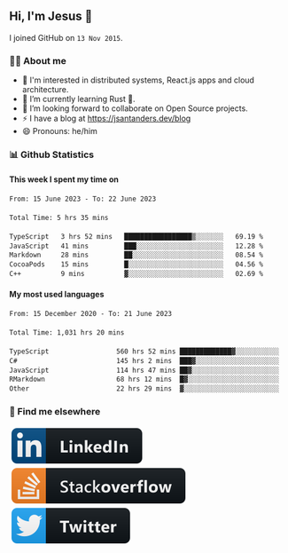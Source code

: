 ## Hi, I'm Jesus 👋

I joined GitHub on `13 Nov 2015`.

<!-- Talking about you -->

### 👨‍💻 About me

- 👦 I'm interested in distributed systems, React.js apps and cloud architecture.
- 🌱 I’m currently learning Rust 🦀.
- 👯 I’m looking forward to collaborate on Open Source projects.
- ⚡️ I have a blog at <https://jsantanders.dev/blog>
- 😄 Pronouns: he/him

### 📊 Github Statistics

#### This week I spent my time on

<!--START_SECTION:weekly-->

```txt
From: 15 June 2023 - To: 22 June 2023

Total Time: 5 hrs 35 mins

TypeScript   3 hrs 52 mins   █████████████████▒░░░░░░░   69.19 %
JavaScript   41 mins         ███░░░░░░░░░░░░░░░░░░░░░░   12.28 %
Markdown     28 mins         ██░░░░░░░░░░░░░░░░░░░░░░░   08.54 %
CocoaPods    15 mins         █░░░░░░░░░░░░░░░░░░░░░░░░   04.56 %
C++          9 mins          ▓░░░░░░░░░░░░░░░░░░░░░░░░   02.69 %
```

<!--END_SECTION:weekly-->

#### My most used languages

<!--START_SECTION:alltime-->

```txt
From: 15 December 2020 - To: 21 June 2023

Total Time: 1,031 hrs 20 mins

TypeScript                 560 hrs 52 mins █████████████▓░░░░░░░░░░░   54.38 %
C#                         145 hrs 2 mins  ███▓░░░░░░░░░░░░░░░░░░░░░   14.06 %
JavaScript                 114 hrs 47 mins ██▓░░░░░░░░░░░░░░░░░░░░░░   11.13 %
RMarkdown                  68 hrs 12 mins  █▓░░░░░░░░░░░░░░░░░░░░░░░   06.61 %
Other                      22 hrs 29 mins  ▓░░░░░░░░░░░░░░░░░░░░░░░░   02.18 %
```

<!--END_SECTION:alltime-->

### 📢 Find me elsewhere

<p>
  <a target="_blank" href="https://linkedin.com/in/jsantanders">
    <img src="https://github.com/jsantanders/jsantanders/blob/master/img/linkedin.svg" alt="LinkedIn" style="vertical-align:top; margin:4px">
  </a>
  
  <a target="_blank" href="https://stackoverflow.com/users/7318331/jesus-santander">
    <img src="https://github.com/jsantanders/jsantanders/blob/master/img/stackoverflow.svg" alt="StackOverflow" style="vertical-align:top; margin:4px">
  </a>
  
  <a target="_blank" href="http://twitter.com/jsantanders">
    <img src="https://github.com/jsantanders/jsantanders/blob/master/img/twitter.svg" alt="Twitter" style="vertical-align:top; margin:4px">
  </a>
</p>
